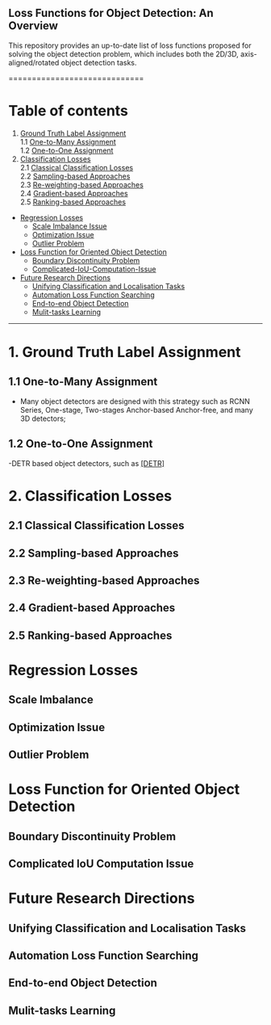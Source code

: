 ## Loss Functions for Object Detection: An Overview
This repository provides an up-to-date list of loss functions proposed for solving the object detection problem, which includes both the 2D/3D, axis-aligned/rotated object detection tasks. 
 
=============================
# Table of contents
1. [Ground Truth Label Assignment](#1)  
    1.1 [One-to-Many Assignment](#1.1)  
    1.2 [One-to-One Assignment](#1.2)  
2. [Classification Losses](#2)  
	2.1 [Classical Classification Losses](#2.1)  
	2.2  [Sampling-based Approaches](#2.2)  
	2.3  [Re-weighting-based Approaches](#2.3)  
	2.4  [Gradient-based Approaches](#2.4)  
	2.5  [Ranking-based Approaches](#2.5)  
- [Regression Losses](#REGRESSION-LOSSES)
	- [Scale Imbalance Issue](#Scale-Imbalance)
	- [Optimization Issue](#Optimization-Issue)
	- [Outlier Problem](#Outlier-Problem)
- [Loss Function for Oriented Object Detection](#Loss-Function-for-Oriented-Object-Detection)
	- [Boundary Discontinuity Problem](#Boundary-Discontinuity-Problem)
	- [Complicated-IoU-Computation-Issue](#Complicated-IoU-Computation-Issue)
 - [ Future Research Directions](#Future-Research-Directions)
	- [Unifying Classification and Localisation Tasks](#Unifying-Classification-and-Localisation-Tasks)
	- [Automation Loss Function Searching](#Automation-Loss-Function-Searching)
	- [End-to-end Object Detection](#End-to-end-Object-Detection)
	- [Mulit-tasks Learning](#Mulit-tasks-Learning)




----------------------------------
# 1. Ground Truth Label Assignment <a name="1"></a>
## 1.1 One-to-Many Assignment<a name="1.1"></a>
  - Many object detectors are designed with this strategy such as RCNN Series, One-stage, Two-stages Anchor-based Anchor-free, and many 3D detectors;
## 1.2 One-to-One Assignment<a name="1.2"></a>
  -DETR based object detectors, such as [[DETR]](https://arxiv.org/pdf/2005.12872.pdf)


# 2. Classification Losses <a name="2"></a>
## 2.1 Classical Classification Losses <a name="2.1"></a>
## 2.2 Sampling-based Approaches <a name="2.2"></a>
## 2.3 Re-weighting-based Approaches <a name="2.3"></a>
## 2.4 Gradient-based Approaches <a name="2.4"></a>
## 2.5 Ranking-based Approaches <a name="2.5"></a>

# Regression Losses
## Scale Imbalance
## Optimization Issue
## Outlier Problem

# Loss Function for Oriented Object Detection
## Boundary Discontinuity Problem
## Complicated IoU Computation Issue

# Future Research  Directions
## Unifying Classification and Localisation Tasks
## Automation Loss Function Searching
## End-to-end Object Detection
## Mulit-tasks Learning
 
 
